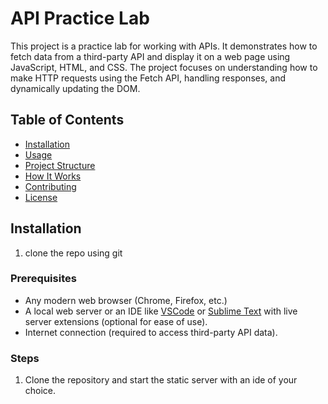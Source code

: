 # API Practice Lab

This project is a practice lab for working with APIs. It demonstrates how to fetch data from a third-party API and display it on a web page using JavaScript, HTML, and CSS. The project focuses on understanding how to make HTTP requests using the Fetch API, handling responses, and dynamically updating the DOM.

## Table of Contents

- [Installation](#installation)
- [Usage](#usage)
- [Project Structure](#project-structure)
- [How It Works](#how-it-works)
- [Contributing](#contributing)
- [License](#license)

## Installation
1. clone the repo using git
### Prerequisites

- Any modern web browser (Chrome, Firefox, etc.)
- A local web server or an IDE like [VSCode](https://code.visualstudio.com/) or [Sublime Text](https://www.sublimetext.com/) with live server extensions (optional for ease of use).
- Internet connection (required to access third-party API data).

### Steps

1. Clone the repository and start the static server with an ide of your choice.
